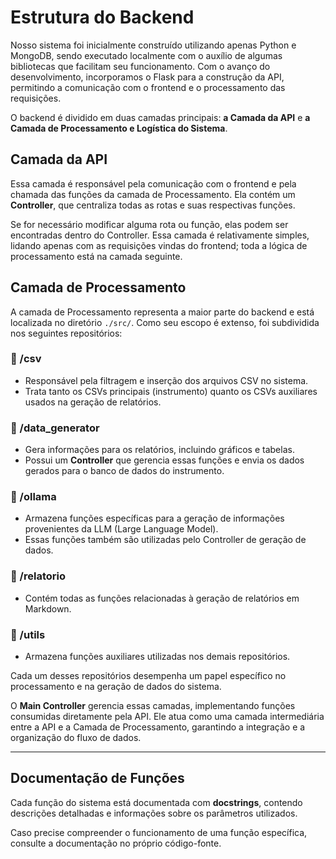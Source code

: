# Estrutura do Backend  

Nosso sistema foi inicialmente construído utilizando apenas Python e MongoDB, sendo executado localmente com o auxílio de algumas bibliotecas que facilitam seu funcionamento. Com o avanço do desenvolvimento, incorporamos o Flask para a construção da API, permitindo a comunicação com o frontend e o processamento das requisições.  

O backend é dividido em duas camadas principais: **a Camada da API** e **a Camada de Processamento e Logística do Sistema**.  

## **Camada da API**  

Essa camada é responsável pela comunicação com o frontend e pela chamada das funções da camada de Processamento. Ela contém um **Controller**, que centraliza todas as rotas e suas respectivas funções.  

Se for necessário modificar alguma rota ou função, elas podem ser encontradas dentro do Controller. Essa camada é relativamente simples, lidando apenas com as requisições vindas do frontend; toda a lógica de processamento está na camada seguinte.  

## **Camada de Processamento**  

A camada de Processamento representa a maior parte do backend e está localizada no diretório `./src/`. Como seu escopo é extenso, foi subdividida nos seguintes repositórios:  

### **📂 /csv**  
- Responsável pela filtragem e inserção dos arquivos CSV no sistema.  
- Trata tanto os CSVs principais (instrumento) quanto os CSVs auxiliares usados na geração de relatórios.  

### **📂 /data_generator**  
- Gera informações para os relatórios, incluindo gráficos e tabelas.  
- Possui um **Controller** que gerencia essas funções e envia os dados gerados para o banco de dados do instrumento.  

### **📂 /ollama**  
- Armazena funções específicas para a geração de informações provenientes da LLM (Large Language Model).  
- Essas funções também são utilizadas pelo Controller de geração de dados.  

### **📂 /relatorio**  
- Contém todas as funções relacionadas à geração de relatórios em Markdown.  

### **📂 /utils**  
- Armazena funções auxiliares utilizadas nos demais repositórios.  

Cada um desses repositórios desempenha um papel específico no processamento e na geração de dados do sistema.  

O **Main Controller** gerencia essas camadas, implementando funções consumidas diretamente pela API. Ele atua como uma camada intermediária entre a API e a Camada de Processamento, garantindo a integração e a organização do fluxo de dados.  

---

## **Documentação de Funções**  

Cada função do sistema está documentada com **docstrings**, contendo descrições detalhadas e informações sobre os parâmetros utilizados.  

Caso precise compreender o funcionamento de uma função específica, consulte a documentação no próprio código-fonte.  
